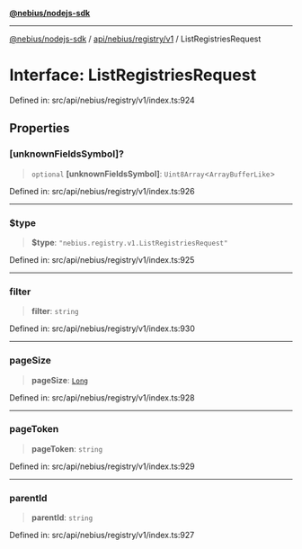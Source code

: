 [**@nebius/nodejs-sdk**](../../../../../README.md)

***

[@nebius/nodejs-sdk](../../../../../README.md) / [api/nebius/registry/v1](../README.md) / ListRegistriesRequest

# Interface: ListRegistriesRequest

Defined in: src/api/nebius/registry/v1/index.ts:924

## Properties

### \[unknownFieldsSymbol\]?

> `optional` **\[unknownFieldsSymbol\]**: `Uint8Array`\<`ArrayBufferLike`\>

Defined in: src/api/nebius/registry/v1/index.ts:926

***

### $type

> **$type**: `"nebius.registry.v1.ListRegistriesRequest"`

Defined in: src/api/nebius/registry/v1/index.ts:925

***

### filter

> **filter**: `string`

Defined in: src/api/nebius/registry/v1/index.ts:930

***

### pageSize

> **pageSize**: [`Long`](../../../../../runtime/protos/core/classes/Long.md)

Defined in: src/api/nebius/registry/v1/index.ts:928

***

### pageToken

> **pageToken**: `string`

Defined in: src/api/nebius/registry/v1/index.ts:929

***

### parentId

> **parentId**: `string`

Defined in: src/api/nebius/registry/v1/index.ts:927
